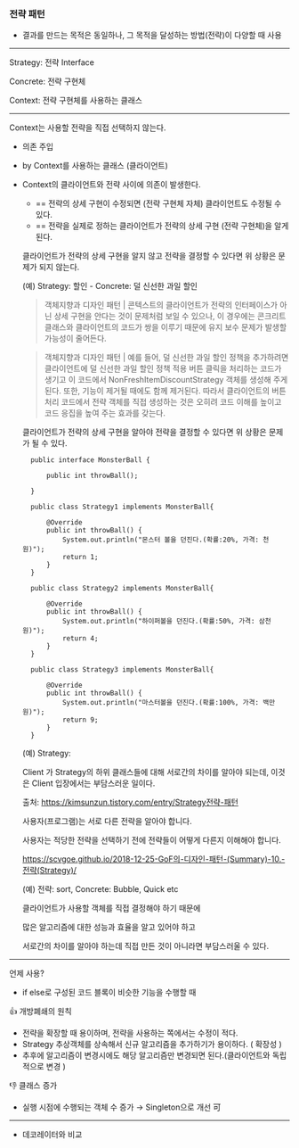 ### 전략 패턴

- 결과를 만드는 목적은 동일하나, 그 목적을 달성하는 방법(전략)이 다양할 때 사용

------

Strategy: 전략 Interface

Concrete: 전략 구현체

Context: 전략 구현체를 사용하는 클래스

------

Context는 사용할 전략을 직접 선택하지 않는다.

- 의존 주입

- by Context를 사용하는 클래스 (클라이언트)

- Context의 클라이언트와 전략 사이에 의존이 발생한다.

  - == 전략의 상세 구현이 수정되면 (전략 구현체 자체) 클라이언트도 수정될 수 있다.
  - == 전략을 실제로 정하는 클라이언트가 전략의 상세 구현 (전략 구현체)을 알게 된다.

  

  클라이언트가 전략의 상세 구현을 알지 않고 전략을 결정할 수 있다면 위 상황은 문제가 되지 않는다.

  (예) Strategy: 할인 - Concrete: 덜 신선한 과일 할인

  > 객체지향과 디자인 패턴 | 콘텍스트의 클라이언트가 전략의 인터페이스가 아닌 상세 구현을 안다는 것이 문제처럼 보일 수 있으나, 이 경우에는 콘크리트 클래스와 클라이언트의 코드가 쌍을 이루기 때문에 유지 보수 문제가 발생할 가능성이 줄어든다.

  > 객체지향과 디자인 패턴 | 예를 들어, 덜 신선한 과일 할인 정책을 추가하려면 클라이언트에 덜 신선한 과일 할인 정책 적용 버튼 클릭을 처리하는 코드가 생기고 이 코드에서 NonFreshItemDiscountStrategy 객체를 생성해 주게 된다. 또한, 기능이 제거될 때에도 함께 제거된다. 따라서 클라이언트의 버튼 처리 코드에서 전략 객체를 직접 생성하는 것은 오히려 코드 이해를 높이고 코드 응집을 높여 주는 효과를 갖는다.

  

  클라이언트가 전략의 상세 구현을 알아야 전략을 결정할 수 있다면 위 상황은 문제가 될 수 있다.

  ```
    public interface MonsterBall {
    	
    	public int throwBall();
    
    }
    
    public class Strategy1 implements MonsterBall{
    
    	@Override
    	public int throwBall() {
    		System.out.println("몬스터 볼을 던진다.(확률:20%, 가격: 천원)");
    		return 1;
    	}
    }
    
    public class Strategy2 implements MonsterBall{
    
    	@Override
    	public int throwBall() {
    		System.out.println("하이퍼볼을 던진다.(확률:50%, 가격: 삼천원)");
    		return 4;
    	}
    }
    
    public class Strategy3 implements MonsterBall{
    
    	@Override
    	public int throwBall() {
    		System.out.println("마스터볼을 던진다.(확률:100%, 가격: 백만원)");
    		return 9;
    	}
    }
  ```

  (예) Strategy:

  Client 가 Strategy의 하위 클래스들에 대해 서로간의 차이를 알아야 되는데, 이것은 Client 입장에서는 부담스러운 일이다.

  출처: https://kimsunzun.tistory.com/entry/Strategy전략-패턴

  사용자(프로그램)는 서로 다른 전략을 알아야 합니다.

  사용자는 적당한 전략을 선택하기 전에 전략들이 어떻게 다른지 이해해야 합니다.

  https://scvgoe.github.io/2018-12-25-GoF의-디자인-패턴-(Summary)-10.-전략(Strategy)/

  (예) 전략: sort, Concrete: Bubble, Quick etc

  클라이언트가 사용할 객체를 직접 결정해야 하기 때문에

  많은 알고리즘에 대한 성능과 효율을 알고 있어야 하고

  서로간의 차이를 알아야 하는데 직접 만든 것이 아니라면 부담스러울 수 있다.

------

언제 사용?

- if else로 구성된 코드 블록이 비슷한 기능을 수행할 때

👍 개방폐쇄의 원칙

- 전략을 확장할 때 용이하며, 전략을 사용하는 쪽에서는 수정이 적다.
- Strategy 추상객체를 상속해서 신규 알고리즘을 추가하기가 용이하다. ( 확장성 )
- 추후에 알고리즘이 변경시에도 해당 알고리즘만 변경되면 된다.(클라이언트와 독립적으로 변경 )

👎 클래스 증가

* 실행 시점에 수행되는 객체 수 증가 → Singleton으로 개선 可

---

* 데코레이터와 비교
